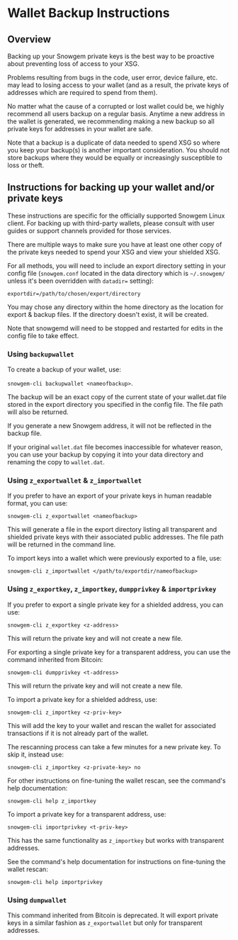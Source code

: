 # Wallet Backup Instructions

## Overview

Backing up your Snowgem private keys is the best way to be proactive about preventing loss of access to your XSG.

Problems resulting from bugs in the code, user error, device failure, etc. may lead to losing access to your wallet (and as a result, the private keys of addresses which are required to spend from them).

No matter what the cause of a corrupted or lost wallet could be, we highly recommend all users backup on a regular basis. Anytime a new address in the wallet is generated, we recommending making a new backup so all private keys for addresses in your wallet are safe.

Note that a backup is a duplicate of data needed to spend XSG so where you keep your backup(s) is another important consideration. You should not store backups where they would be equally or increasingly susceptible to loss or theft. 

## Instructions for backing up your wallet and/or private keys

These instructions are specific for the officially supported Snowgem Linux client. For backing up with third-party wallets, please consult with user guides or support channels provided for those services.

There are multiple ways to make sure you have at least one other copy of the private keys needed to spend your XSG and view your shielded XSG.

For all methods, you will need to include an export directory setting in your config file (`snowgem.conf` located in the data directory which is `~/.snowgem/` unless it's been overridden with `datadir=` setting):

`exportdir=/path/to/chosen/export/directory`

You may chose any directory within the home directory as the location for export & backup files. If the directory doesn't exist, it will be created.

Note that snowgemd will need to be stopped and restarted for edits in the config file to take effect. 

### Using `backupwallet`

To create a backup of your wallet, use:

`snowgem-cli backupwallet <nameofbackup>`.

The backup will be an exact copy of the current state of your wallet.dat file stored in the export directory you specified in the config file. The file path will also be returned.

If you generate a new Snowgem address, it will not be reflected in the backup file.

If your original `wallet.dat` file becomes inaccessible for whatever reason, you can use your backup by copying it into your data directory and renaming the copy to `wallet.dat`.

### Using `z_exportwallet` & `z_importwallet`

If you prefer to have an export of your private keys in human readable format, you can use:

`snowgem-cli z_exportwallet <nameofbackup>`

This will generate a file in the export directory listing all transparent and shielded private keys with their associated public addresses. The file path will be returned in the command line.

To import keys into a wallet which were previously exported to a file, use:

`snowgem-cli z_importwallet </path/to/exportdir/nameofbackup>`

### Using `z_exportkey`, `z_importkey`, `dumpprivkey` & `importprivkey`

If you prefer to export a single private key for a shielded address, you can use:

`snowgem-cli z_exportkey <z-address>`

This will return the private key and will not create a new file.

For exporting a single private key for a transparent address, you can use the command inherited from Bitcoin:

`snowgem-cli dumpprivkey <t-address>`

This will return the private key and will not create a new file.

To import a private key for a shielded address, use:

`snowgem-cli z_importkey <z-priv-key>`

This will add the key to your wallet and rescan the wallet for associated transactions if it is not already part of the wallet.

The rescanning process can take a few minutes for a new private key. To skip it, instead use:

`snowgem-cli z_importkey <z-private-key> no`

For other instructions on fine-tuning the wallet rescan, see the command's help documentation:

`snowgem-cli help z_importkey`

To import a private key for a transparent address, use:

`snowgem-cli importprivkey <t-priv-key>`

This has the same functionality as `z_importkey` but works with transparent addresses.

See the command's help documentation for instructions on fine-tuning the wallet rescan:

`snowgem-cli help importprivkey`

### Using `dumpwallet`

This command inherited from Bitcoin is deprecated. It will export private keys in a similar fashion as `z_exportwallet` but only for transparent addresses.